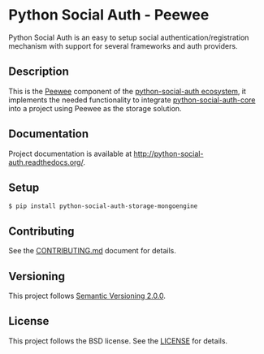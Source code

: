# Python Social Auth - Peewee

Python Social Auth is an easy to setup social authentication/registration
mechanism with support for several frameworks and auth providers.

## Description

This is the [Peewee](http://docs.peewee-orm.com/) component of the
[python-social-auth ecosystem](https://github.com/python-social-auth/social-core),
it implements the needed functionality to integrate
[python-social-auth-core](https://github.com/python-social-auth/social-core)
into a project using Peewee as the storage solution.

## Documentation

Project documentation is available at http://python-social-auth.readthedocs.org/.

## Setup

```shell
$ pip install python-social-auth-storage-mongoengine
```

## Contributing

See the [CONTRIBUTING.md](CONTRIBUTING.md) document for details.

## Versioning

This project follows [Semantic Versioning 2.0.0](http://semver.org/spec/v2.0.0.html).

## License

This project follows the BSD license. See the [LICENSE](LICENSE) for details.
